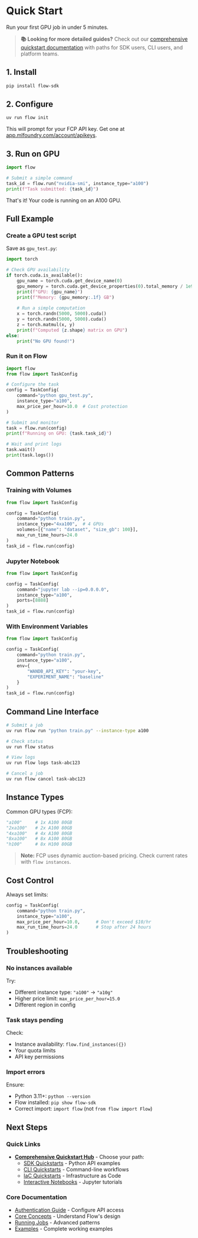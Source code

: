 # Quick Start

Run your first GPU job in under 5 minutes.

> **📚 Looking for more detailed guides?** Check out our [comprehensive quickstart documentation](../quickstart/index.md) with paths for SDK users, CLI users, and platform teams.

## 1. Install

```bash
pip install flow-sdk
```

## 2. Configure

```bash
uv run flow init
```

This will prompt for your FCP API key. Get one at [app.mlfoundry.com/account/apikeys](https://app.mlfoundry.com/account/apikeys).

## 3. Run on GPU

```python
import flow

# Submit a simple command
task_id = flow.run("nvidia-smi", instance_type="a100")
print(f"Task submitted: {task_id}")
```

That's it! Your code is running on an A100 GPU.

## Full Example

### Create a GPU test script

Save as `gpu_test.py`:

```python
import torch

# Check GPU availability
if torch.cuda.is_available():
    gpu_name = torch.cuda.get_device_name(0)
    gpu_memory = torch.cuda.get_device_properties(0).total_memory / 1e9
    print(f"GPU: {gpu_name}")
    print(f"Memory: {gpu_memory:.1f} GB")
    
    # Run a simple computation
    x = torch.randn(5000, 5000).cuda()
    y = torch.randn(5000, 5000).cuda()
    z = torch.matmul(x, y)
    print(f"Computed {z.shape} matrix on GPU")
else:
    print("No GPU found!")
```

### Run it on Flow

```python
import flow
from flow import TaskConfig

# Configure the task
config = TaskConfig(
    command="python gpu_test.py",
    instance_type="a100",
    max_price_per_hour=10.0  # Cost protection
)

# Submit and monitor
task = flow.run(config)
print(f"Running on GPU: {task.task_id}")

# Wait and print logs
task.wait()
print(task.logs())
```

## Common Patterns

### Training with Volumes

```python
from flow import TaskConfig

config = TaskConfig(
    command="python train.py",
    instance_type="4xa100",  # 4 GPUs
    volumes=[{"name": "dataset", "size_gb": 100}],
    max_run_time_hours=24.0
)
task_id = flow.run(config)
```

### Jupyter Notebook

```python
from flow import TaskConfig

config = TaskConfig(
    command="jupyter lab --ip=0.0.0.0",
    instance_type="a100",
    ports=[8888]
)
task_id = flow.run(config)
```

### With Environment Variables

```python
from flow import TaskConfig

config = TaskConfig(
    command="python train.py",
    instance_type="a100",
    env={
        "WANDB_API_KEY": "your-key",
        "EXPERIMENT_NAME": "baseline"
    }
)
task_id = flow.run(config)
```

## Command Line Interface

```bash
# Submit a job
uv run flow run "python train.py" --instance-type a100

# Check status
uv run flow status

# View logs
uv run flow logs task-abc123

# Cancel a job
uv run flow cancel task-abc123
```

## Instance Types

Common GPU types (FCP):

```python
"a100"     # 1x A100 80GB
"2xa100"   # 2x A100 80GB
"4xa100"   # 4x A100 80GB
"8xa100"   # 8x A100 80GB
"h100"     # 8x H100 80GB
```

> **Note:** FCP uses dynamic auction-based pricing. Check current rates with `flow instances`.

## Cost Control

Always set limits:

```python
config = TaskConfig(
    command="python train.py",
    instance_type="a100",
    max_price_per_hour=10.0,      # Don't exceed $10/hr
    max_run_time_hours=24.0       # Stop after 24 hours
)
```

## Troubleshooting

### No instances available

Try:
- Different instance type: `"a100"` → `"a10g"`
- Higher price limit: `max_price_per_hour=15.0`
- Different region in config

### Task stays pending

Check:
- Instance availability: `flow.find_instances({})`
- Your quota limits
- API key permissions

### Import errors

Ensure:
- Python 3.11+: `python --version`
- Flow installed: `pip show flow-sdk`
- Correct import: `import flow` (not `from flow import Flow`)

## Next Steps

### Quick Links
- **[Comprehensive Quickstart Hub](../quickstart/index.md)** - Choose your path:
  - [SDK Quickstarts](../quickstart/sdk/inference.md) - Python API examples
  - [CLI Quickstarts](../quickstart/cli/inference.md) - Command-line workflows
  - [IaC Quickstarts](../quickstart/iac/terraform.md) - Infrastructure as Code
  - [Interactive Notebooks](../quickstart/notebook/getting-started.ipynb) - Jupyter tutorials

### Core Documentation
- [Authentication Guide](authentication.md) - Configure API access
- [Core Concepts](core-concepts.md) - Understand Flow's design
- [Running Jobs](../guides/running-jobs.md) - Advanced patterns
- [Examples](../../examples/) - Complete working examples